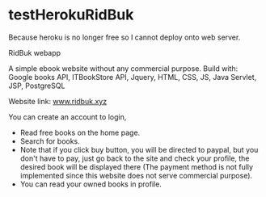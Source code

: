 # testHerokuRidBuk
Because heroku is no longer free so I cannot deploy onto web server.

RidBuk webapp

A simple ebook website without any commercial purpose.
Build with:  
Google books API, ITBookStore API, Jquery, HTML, CSS, JS, Java Servlet, JSP, PostgreSQL

Website link: www.ridbuk.xyz

You can create an account to login, 
- Read free books on the home page.
- Search for books.
- Note that if you click buy button, you will be directed to paypal, but you don't have to pay, just go back to the site and check your profile, the desired book
will be displayed there (The payment method is not fully implemented since this website does not serve commercial purpose).
- You can read your owned books in profile.

